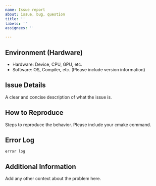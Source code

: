 ```yaml
---
name: Issue report
about: issue, bug, question
title: ''
labels: ''
assignees: ''

---
```


## Environment (Hardware)
- Hardware: Device, CPU, GPU, etc.
- Software: OS, Compiler, etc.
(Please include version information)

## Issue Details
A clear and concise description of what the issue is.

## How to Reproduce
Steps to reproduce the behavior. Please include your cmake command.

## Error Log
```
error log
```

## Additional Information
Add any other context about the problem here.
